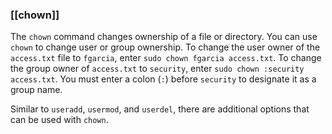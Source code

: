 ### **[[chown]]**

The `chown` command changes ownership of a file or directory. You can use `chown` to change user or group ownership. To change the user owner of the `access.txt` file to `fgarcia`, enter `sudo chown fgarcia access.txt`. To change the group owner of `access.txt` to `security`, enter `sudo chown :security access.txt`. You must enter a colon (`:`) before `security` to designate it as a group name.

Similar to `useradd`, `usermod`, and `userdel`, there are additional options that can be used with `chown`.